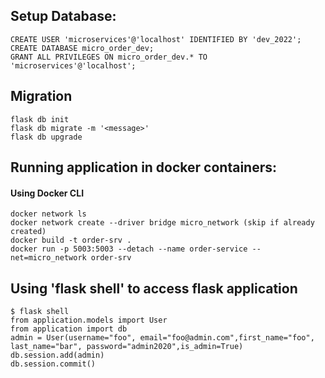 ## Setup Database:
```
CREATE USER 'microservices'@'localhost' IDENTIFIED BY 'dev_2022';
CREATE DATABASE micro_order_dev;
GRANT ALL PRIVILEGES ON micro_order_dev.* TO 'microservices'@'localhost';
```

## Migration
```
flask db init
flask db migrate -m '<message>'
flask db upgrade
```

## Running application in docker containers:
#### Using Docker CLI

```
docker network ls
docker network create --driver bridge micro_network (skip if already created)
docker build -t order-srv .
docker run -p 5003:5003 --detach --name order-service --net=micro_network order-srv
```

## Using 'flask shell' to access flask application
```
$ flask shell
from application.models import User
from application import db
admin = User(username="foo", email="foo@admin.com",first_name="foo", last_name="bar", password="admin2020",is_admin=True)
db.session.add(admin)
db.session.commit()
